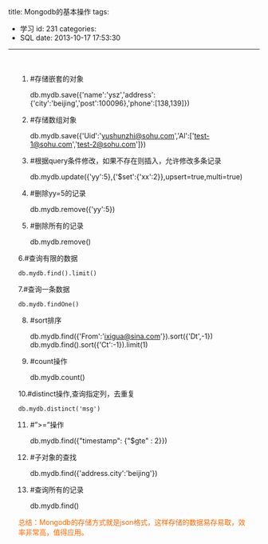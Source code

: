title: Mongodb的基本操作
tags:
  - 学习
id: 231
categories:
  - SQL
date: 2013-10-17 17:53:30
---

<div style="padding: 20px 20px 10px 20px;">

1. #存储嵌套的对象
	
	db.mydb.save({'name':'ysz','address':{'city':'beijing','post':100096},'phone':[138,139]})

2. #存储数组对象

	db.mydb.save({'Uid':'yushunzhi@sohu.com','Al':['test-1@sohu.com','test-2@sohu.com']})

3. #根据query条件修改，如果不存在则插入，允许修改多条记录

	db.mydb.update({'yy':5},{'$set':{'xx':2}},upsert=true,multi=true)

4. #删除yy=5的记录 

	db.mydb.remove({'yy':5})

5. #删除所有的记录 

	db.mydb.remove()

6.#查询有限的数据 

	db.mydb.find().limit()

7.#查询一条数据 

	db.mydb.findOne()

8. #sort排序 

	db.mydb.find({'From':'ixigua@sina.com'}).sort({'Dt',-1})
	db.mydb.find().sort({'Ct':-1}).limit(1)

9. #count操作 	

	db.mydb.count()

10.#distinct操作,查询指定列，去重复 

	db.mydb.distinct('msg')

11. #”&gt;=”操作 

	db.mydb.find({"timestamp": {"$gte" : 2}})

12. #子对象的查找 

	db.mydb.find({'address.city':'beijing'})

13. #查询所有的记录 

	db.mydb.find()

<span style="color: #ff6600;">总结：Mongodb的存储方式就是json格式，这样存储的数据易存易取，效率非常高，值得应用。</span>

</div>